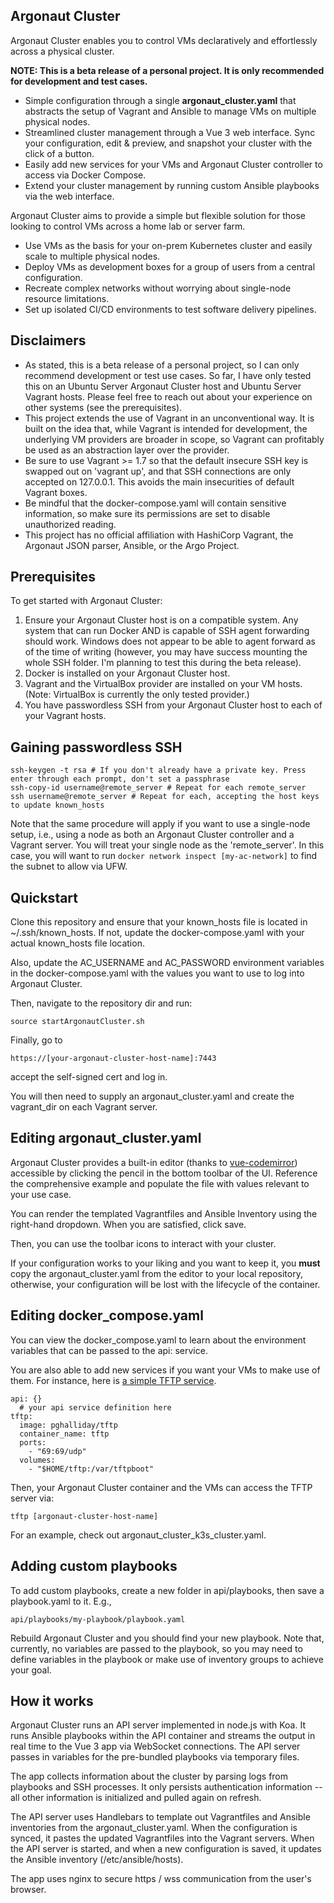 ## Argonaut Cluster
Argonaut Cluster enables you to control VMs declaratively and effortlessly across a physical cluster. 

**NOTE: This is a beta release of a personal project. It is only recommended for development and test cases.**

 - Simple configuration through a single **argonaut_cluster.yaml** that abstracts the setup of Vagrant and Ansible to manage VMs on multiple physical nodes.
 - Streamlined cluster management through a Vue 3 web interface. Sync your configuration, edit & preview, and snapshot your cluster with the click of a button.
 - Easily add new services for your VMs and Argonaut Cluster controller to access via Docker Compose.
 - Extend your cluster management by running custom Ansible playbooks via the web interface.

Argonaut Cluster aims to provide a simple but flexible solution for those looking to control VMs across a home lab or server farm.

 - Use VMs as the basis for your on-prem Kubernetes cluster and easily scale to multiple physical nodes.
 - Deploy VMs as development boxes for a group of users from a central configuration.
 - Recreate complex networks without worrying about single-node resource limitations.
 - Set up isolated CI/CD environments to test software delivery pipelines.

## Disclaimers

 - As stated, this is a beta release of a personal project, so I can only recommend development or test use cases. So far, I have only tested this on an Ubuntu Server Argonaut Cluster host and Ubuntu Server Vagrant hosts. Please feel free to reach out about your experience on other systems (see the prerequisites).
 - This project extends the use of Vagrant in an unconventional way. It is built on the idea that, while Vagrant is intended for development, the underlying VM providers are broader in scope, so Vagrant can profitably be used as an abstraction layer over the provider.
 - Be sure to use Vagrant >= 1.7 so that the default insecure SSH key is swapped out on 'vagrant up', and that SSH connections are only accepted on 127.0.0.1. This avoids the main insecurities of default Vagrant boxes.
 - Be mindful that the docker-compose.yaml will contain sensitive information, so make sure its permissions are set to disable unauthorized reading.
 - This project has no official affiliation with HashiCorp Vagrant, the Argonaut JSON parser, Ansible, or the Argo Project.


## Prerequisites
To get started with Argonaut Cluster:

 1. Ensure your Argonaut Cluster host is on a compatible system. Any system that can run Docker AND is capable of SSH agent forwarding should work. Windows does not appear to be able to agent forward as of the time of writing (however, you may have success mounting the whole SSH folder. I'm planning to test this during the beta release). 
 2. Docker is installed on your Argonaut Cluster host.
 3. Vagrant and the VirtualBox provider are installed on your VM hosts. (Note: VirtualBox is currently the only tested provider.)
 4. You have passwordless SSH from your Argonaut Cluster host to each of your Vagrant hosts.

## Gaining passwordless SSH

    ssh-keygen -t rsa # If you don't already have a private key. Press enter through each prompt, don't set a passphrase
    ssh-copy-id username@remote_server # Repeat for each remote_server
    ssh username@remote_server # Repeat for each, accepting the host keys to update known_hosts

Note that the same procedure will apply if you want to use a single-node setup, i.e., using a node as both an Argonaut Cluster controller and a Vagrant server. You will treat your single node as the 'remote_server'. In this case, you will want to run `docker network inspect [my-ac-network]` to find the subnet to allow via UFW.

## Quickstart
Clone this repository and ensure that your known_hosts file is located in ~/.ssh/known_hosts. If not, update the docker-compose.yaml with your actual known_hosts file location.

Also, update the AC_USERNAME and AC_PASSWORD environment variables in the docker-compose.yaml with the values you want to use to log into Argonaut Cluster.

Then, navigate to the repository dir and run:

    source startArgonautCluster.sh
Finally, go to 

    https://[your-argonaut-cluster-host-name]:7443
accept the self-signed cert and log in.

You will then need to supply an argonaut_cluster.yaml and create the vagrant_dir on each Vagrant server.

## Editing argonaut_cluster.yaml
Argonaut Cluster provides a built-in editor (thanks to [vue-codemirror](https://github.com/surmon-china/vue-codemirror)) accessible by clicking the pencil in the bottom toolbar of the UI. Reference the comprehensive example and populate the file with values relevant to your use case. 

You can render the templated Vagrantfiles and Ansible Inventory using the right-hand dropdown.  When you are satisfied, click save.

Then, you can use the toolbar icons to interact with your cluster. 

If your configuration works to your liking and you want to keep it, you **must** copy the argonaut_cluster.yaml from the editor to your local repository, otherwise, your configuration will be lost with the lifecycle of the container.
## Editing docker_compose.yaml
You can view the docker_compose.yaml to learn about the environment variables that can be passed to the api: service.

You are also able to add new services if you want your VMs to make use of them. For instance, here is [a simple TFTP service](https://github.com/pghalliday-docker/tftp).

    api: {}
      # your api service definition here
    tftp:
      image: pghalliday/tftp
      container_name: tftp
      ports:
        - "69:69/udp"
      volumes:
        - "$HOME/tftp:/var/tftpboot"
    
Then, your Argonaut Cluster container and the VMs can access the TFTP server via:

    tftp [argonaut-cluster-host-name]
   
 For an example, check out argonaut_cluster_k3s_cluster.yaml.

## Adding custom playbooks
To add custom playbooks, create a new folder in api/playbooks, then save a playbook.yaml to it. E.g.,

    api/playbooks/my-playbook/playbook.yaml
Rebuild Argonaut Cluster and you should find your new playbook. Note that, currently, no variables are passed to the playbook, so you may need to define variables in the playbook or make use of inventory groups to achieve your goal.

## How it works
Argonaut Cluster runs an API server implemented in node.js with Koa. It runs Ansible playbooks within the API container and streams the output in real time to the Vue 3 app via WebSocket connections. The API server passes in variables for the pre-bundled playbooks via temporary files.

The app collects information about the cluster by parsing logs from playbooks and SSH processes. It only persists authentication information -- all other information is initialized and pulled again on refresh.

The API server uses Handlebars to template out Vagrantfiles and Ansible inventories from the argonaut_cluster.yaml. When the configuration is synced, it pastes the updated Vagrantfiles into the Vagrant servers. When the API server is started, and when a new configuration is saved, it updates the Ansible inventory (/etc/ansible/hosts).

The app uses nginx to secure https / wss communication from the user's browser.
